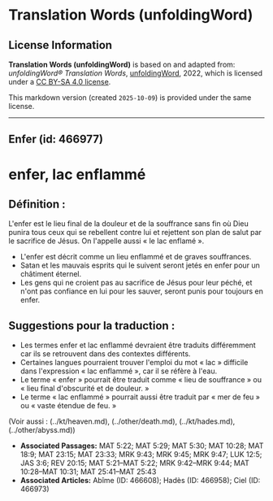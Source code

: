 # Translation Words (unfoldingWord)

## License Information

**Translation Words (unfoldingWord)** is based on and adapted from: _unfoldingWord® Translation Words_, [unfoldingWord](https://unfoldingword.org/utw), 2022, which is licensed under a [CC BY-SA 4.0 license](https://creativecommons.org/licenses/by-sa/4.0/legalcode.en).

This markdown version (created `2025-10-09`) is provided under the same license.



--------------------------------

## Enfer (id: 466977)

enfer, lac enflammé
===================

Définition :
------------

L'enfer est le lieu final de la douleur et de la souffrance sans fin où Dieu punira tous ceux qui se rebellent contre lui et rejettent son plan de salut par le sacrifice de Jésus. On l'appelle aussi « le lac enflamé ».

* L'enfer est décrit comme un lieu enflammé et de graves souffrances.
* Satan et les mauvais esprits qui le suivent seront jetés en enfer pour un châtiment éternel.
* Les gens qui ne croient pas au sacrifice de Jésus pour leur péché, et n'ont pas confiance en lui pour les sauver, seront punis pour toujours en enfer.

Suggestions pour la traduction :
--------------------------------

* Les termes enfer et lac enflammé devraient être traduits différemment car ils se retrouvent dans des contextes différents.
* Certaines langues pourraient trouver l'emploi du mot « lac » difficile dans l'expression « lac enflammé », car il se réfère à l'eau.
* Le terme « enfer » pourrait être traduit comme « lieu de souffrance » ou « lieu final d'obscurité et de douleur. »
* Le terme « lac enflammé » pourrait aussi être traduit par « mer de feu » ou « vaste étendue de feu. »

(Voir aussi : (../kt/heaven.md), (../other/death.md), (../kt/hades.md), (../other/abyss.md))

* **Associated Passages:** MAT 5:22; MAT 5:29; MAT 5:30; MAT 10:28; MAT 18:9; MAT 23:15; MAT 23:33; MRK 9:43; MRK 9:45; MRK 9:47; LUK 12:5; JAS 3:6; REV 20:15; MAT 5:21–MAT 5:22; MRK 9:42–MRK 9:44; MAT 10:28–MAT 10:31; MAT 25:41–MAT 25:43
* **Associated Articles:** Abîme (ID: 466608); Hadès (ID: 466958); Ciel (ID: 466973)


